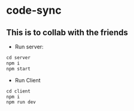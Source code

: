 # code-sync
## This is to collab with the friends

- Run server: 
```js
cd server
npm i
npm start
```

- Run Client
```js
cd client
npm i
npm run dev
```
